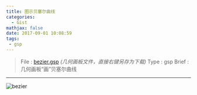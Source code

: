 ```yaml
---
title: 图示贝塞尔曲线
categories:
  - Gist
mathjax: false
date: 2017-09-01 10:08:59
tags:
 - gsp
---
```


> File : [bezier.gsp](bezier.gsp) *(几何画板文件，直接右键另存为下载)*
> Type : gsp
> Brief : 几何画板“画”贝塞尔曲线 

<!-- more -->

---

![bezier](bezier.png)
